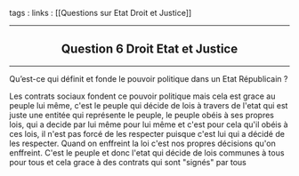 tags : 
links : [[Questions sur Etat Droit et Justice]]

****

<h2 style="text-align: center;"> Question 6 Droit Etat et Justice </h2>

****

Qu’est-ce qui définit et fonde le pouvoir politique dans un Etat Républicain ?

Les contrats sociaux fondent ce pouvoir politique mais cela est grace au peuple lui même, c'est le peuple qui décide de lois à travers de l'etat qui est juste une entitée qui représente le peuple, le peuple obéis à ses propres lois, qui a decide par lui même pour lui même et c'est pour cela qu'il obéis à ces lois, il n'est pas forcé de les respecter puisque c'est lui qui a décidé de les respecter. Quand on enffreint la loi c'est nos propres décisions qu'on enffreint. C'est le peuple et donc l'etat qui décide de lois communes à tous pour tous et cela grace à des contrats qui sont "signés" par tous
